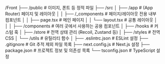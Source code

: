 /Front
├── /public                 # 이미지, 폰트 등 정적 파일
├── /src
│   ├── /app                # (App Router) 페이지 및 레이아웃
│   │   ├── /_components    # 페이지/레이아웃 전용 내부 컴포넌트
│   │   ├── page.tsx        # 메인 페이지
│   │   └── layout.tsx      # 공통 레이아웃
│   │
│   ├── /components         # 여러 곳에서 사용하는 공용 컴포넌트
│   ├── /hooks              # 커스텀 훅
│   ├── /store              # 전역 상태 관리 (Recoil, Zustand 등)
│   ├── /styles             # 전역 CSS
│   └── /utils              # 유틸리티 함수
│
├── .eslintrc.json          # ESLint 설정
├── .gitignore              # Git 추적 제외 파일 목록
├── next.config.js          # Next.js 설정
├── package.json            # 프로젝트 정보 및 의존성 목록
└── tsconfig.json           # TypeScript 설정
